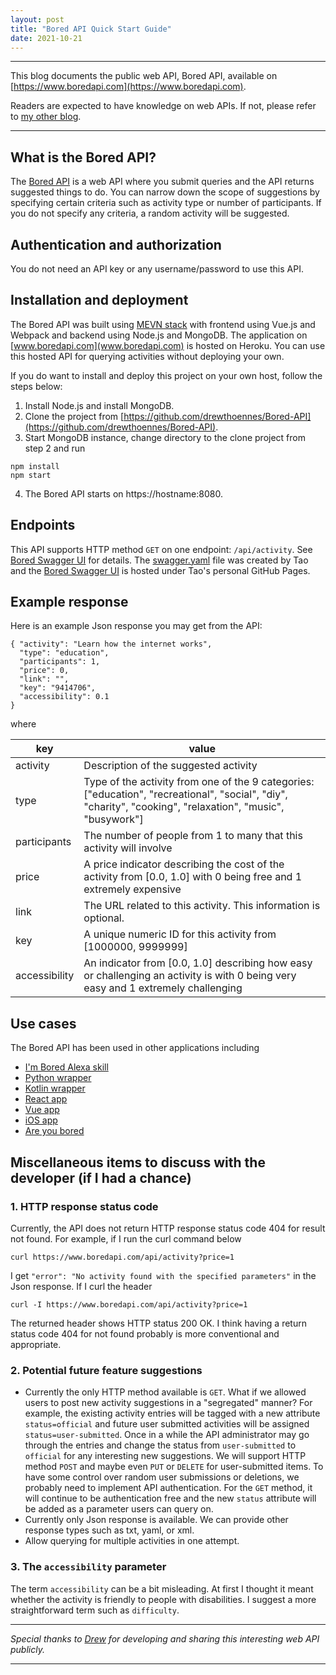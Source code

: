 ```yaml
---
layout: post
title: "Bored API Quick Start Guide"
date: 2021-10-21
---
```


---

This blog documents the public web API, Bored API, available on [https://www.boredapi.com](https://www.boredapi.com). 

Readers are expected to have knowledge on web APIs. If not, please refer to [my other blog](https://taolicd.github.io/2019/08/08/Intro_API_blog.html). 

---


## What is the Bored API?

The [Bored API](https://www.boredapi.com) is a web API where you submit queries and the API returns suggested things to do. You can  narrow down the scope of suggestions by specifying certain criteria such as activity type or number of participants. If you do not specify any criteria, a random activity will be suggested. 


## Authentication and authorization
You do not need an API key or any username/password to use this API. 

## Installation and deployment 


The Bored API was built using  [MEVN stack](https://www.educative.io/edpresso/what-is-mevn-stack) with frontend using Vue.js and Webpack and backend using Node.js and MongoDB. The application on [www.boredapi.com](www.boredapi.com) is hosted on Heroku. You can use this hosted API for querying activities without deploying your own. 


If you do want to install and deploy this project on your own host, follow the steps below:

1. Install Node.js and install MongoDB.
2. Clone the project from [https://github.com/drewthoennes/Bored-API](https://github.com/drewthoennes/Bored-API).
3. Start MongoDB instance, change directory to the clone project from step 2 and run
```
npm install
npm start
```
4. The Bored API starts on https://hostname:8080.


## Endpoints

This API supports HTTP method `GET` on one endpoint: `/api/activity`.  See [Bored Swagger UI](https://taolicd.github.io/swagger-for-bored-api/) for details. The [swagger.yaml](https://github.com/taolicd/swagger-for-bored-api/blob/master/swagger.yaml) file was created by Tao and the [Bored Swagger UI](https://taolicd.github.io/swagger-for-bored-api/) is hosted under Tao's personal GitHub Pages.

## Example response

Here is an example Json response you may get from the API:

```
{ "activity": "Learn how the internet works",
  "type": "education",
  "participants": 1,
  "price": 0,
  "link": "",
  "key": "9414706",
  "accessibility": 0.1
}

```
where

key | value 
--- | --- 
activity | Description of the suggested activity
type | Type of the activity from one of the 9 categories: ["education", "recreational", "social", "diy", "charity", "cooking", "relaxation", "music", "busywork"]
participants |The number of people from 1 to many that this activity will involve 
price | A price indicator describing the cost of the activity from [0.0, 1.0] with 0 being free and 1 extremely expensive
link | The URL related to this activity. This information is optional.
key |A unique numeric ID for this activity from [1000000, 9999999]
accessibility | An indicator from [0.0, 1.0] describing how easy or challenging an activity is with 0 being very easy and 1 extremely challenging


## Use cases

The Bored API has been used in other applications including

* [I'm Bored Alexa skill](https://www.amazon.com/gp/product/B07GDL9MP4?ie=UTF8&ref-suffix=ss_rw)
* [Python wrapper](https://pypi.org/project/bored/)
* [Kotlin wrapper](https://gitlab.com/CMDR_Tvis/bored-api)
* [React app](https://github.com/CDAracena/Im-Bored)
* [Vue app](https://github.com/emilsgulbis/BoredApp)
* [iOS app](https://apps.apple.com/us/app/bored-find-what-to-do/id1475656469)
* [Are you bored](https://ajaykarwal.github.io/bored/)



## Miscellaneous items to discuss with the developer (if I had a chance) 

### 1. HTTP response status code

Currently, the API does not return HTTP response status code 404 for result not found. For example, if I run the curl command below
  ```
  curl https://www.boredapi.com/api/activity?price=1
  ```
  I get `"error": "No activity found with the specified parameters"` in the Json response. If I curl the header

  ```
  curl -I https://www.boredapi.com/api/activity?price=1
  ```

The returned header shows HTTP status 200 OK. I think having a return status code 404 for not found probably is more conventional and appropriate.  

### 2. Potential future feature suggestions
* Currently the only HTTP method available is `GET`. What if we allowed users to post new activity suggestions in a "segregated" manner? For example, the existing activity entries will be tagged with a new attribute `status=official` and future user submitted activities will be assigned `status=user-submitted`. Once in a while the API administrator may go through the entries and change the status from `user-submitted` to `official` for any interesting new suggestions. We will support HTTP method `POST` and maybe even `PUT` or `DELETE` for user-submitted items. To have some control over random user submissions or deletions, we probably need to implement API authentication. For the `GET` method, it will continue to be authentication free and the new `status` attribute will be added as a parameter users can query on. 
* Currently only Json response is available. We can provide other response types such as txt, yaml, or xml. 
* Allow querying for multiple activities in one attempt. 

### 3. The `accessibility` parameter 

   The term `accessibility` can be a bit misleading. At first I thought it meant whether the activity is friendly to people with disabilities.  I suggest a more straightforward term such as `difficulty`. 


---
_Special thanks to [Drew](https://github.com/drewthoennes) for developing and sharing this interesting web API publicly._

---





